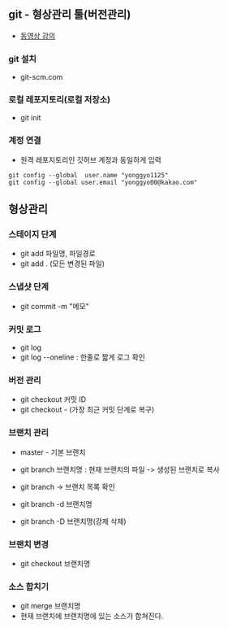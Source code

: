## git - 형상관리 툴(버전관리)

- <a href='https://drive.google.com/drive/folders/1CM7aI02a7t7qCc-roYohi3YAxKu6Ngkv?usp=share_link'>동영상 강의</a>

###  git 설치
- git-scm.com

### 로컬 레포지토리(로컬 저장소)
- git init

### 계정 연결
- 원격 레포지토리인 깃허브 계정과 동일하게 입력 

```
git config --global  user.name "yonggyo1125"
git config --global user.email "yonggyo00@kakao.com"
```

## 형상관리

### 스테이지 단계 
- git add 파일명, 파일경로 
- git add . (모든 변경된 파일)


### 스냅샷 단계 
- git commit -m "메모"

### 커밋 로그 
- git log
- git log --oneline : 한줄로 짧게 로그 확인

### 버전 관리 
- git checkout 커밋 ID
- git checkout -  (가장 최근 커밋 단계로 복구)
        
### 브랜치 관리
- master - 기본 브랜치

- git branch 브랜치명   :  현재 브랜치의 파일 -> 생성된 브랜치로 복사 

- git branch  -> 브랜치 목록 확인
- git branch -d 브랜치명 
- git branch -D 브랜치명(강제 삭제)

### 브랜치 변경 
- git checkout 브랜치명


### 소스 합치기
- git merge 브랜치명
- 현재 브랜치에 브랜치명에 있는 소스가 합쳐진다.
